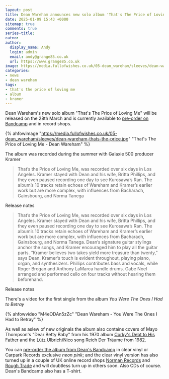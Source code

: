```yaml
---
layout: post
title: Dean Wareham announces new solo album 'That's The Price of Loving Me'
date: 2025-01-09 15:43 +0000
sitemap: true
comments: true
series-title:
catno:
author:
  display_name: Andy
  login: admin
  email: andy@grange85.co.uk
  url: https://www.grange85.co.uk
image: https://media.fullofwishes.co.uk/05-dean_wareham/sleeves/dean-wareham-thats-the-price.jpg
categories:
- news
- dean wareham
tags:
- that's the price of loving me
- album
- kramer
---
```

Dean Wareham's new solo album "That's The Price of Loving Me" will be released on the 28th March and is currently available to [pre-order on Bandcamp](https://deanwareham.bandcamp.com/album/thats-the-price-of-loving-me) and in record shops.

{% ahfowimage "https://media.fullofwishes.co.uk/05-dean_wareham/sleeves/dean-wareham-thats-the-price.jpg" "That's The Price of Loving Me - Dean Wareham" %}

The album was recorded during the summer with Galaxie 500 producer Kramer

<blockquote>
That’s the Price of Loving Me, was recorded over six days in Los Angeles. Kramer stayed with Dean and his wife, Britta Phillips, and they even paused recording one day to see Kurosawa’s Ran. The album’s 10 tracks retain echoes of Wareham and Kramer’s earlier work but are more complex, with influences from Bacharach, Gainsbourg, and Norma Tanega
</blockquote>
<p class="caption">Release notes</p>

<blockquote>
 That’s the Price of Loving Me, was recorded over six days in Los Angeles. Kramer stayed with Dean and his wife, Britta Phillips, and they even paused recording one day to see Kurosawa’s Ran. The album’s 10 tracks retain echoes of Wareham and Kramer’s earlier work but are more complex, with influences from Bacharach, Gainsbourg, and Norma Tanega. Dean’s signature guitar stylings anchor the songs, and Kramer encouraged him to play all the guitar parts. “Kramer believes two takes yield more treasure than twenty,” says Dean. Kramer’s touch is evident throughout, playing piano, organ, and synthesizers. Phillips contributes bass and vocals, while Roger Brogan and Anthony LaMarca handle drums. Gabe Noel arranged and performed cello on four tracks without hearing them beforehand.
</blockquote>
<p class="caption">Release notes</p>

There's a video for the first single from the album _You Were The Ones I Had to Betray_

{% ahfowvideo "M4eODAn5zZc" "Dean Wareham - You Were The Ones I Had to Betray" %}

As well as aslew of new originals the album also contains covers of Mayo Thompson's "Dear Betty Baby" from his 1970 album [Corky's Debt to His Father](https://en.wikipedia.org/wiki/Corky%27s_Debt_to_His_Father) and the [Lütz Ulbrich/Nico](https://de.wikipedia.org/wiki/L%C3%BC%C3%BCl) song Reich Der Träume from 1982.

You can [pre-order the album from Dean's Bandcamp](https://deanwareham.bandcamp.com/album/thats-the-price-of-loving-me) in clear vinyl or Carpark Records exclusive _neon pink_; and the clear vinyl version has also turned up in a couple of UK online record shops [Norman Records](https://www.normanrecords.com/records/207124-dean-wareham-thats-the-price-of-loving) and [Rough Trade](https://www.roughtrade.com/en-gb/product/dean-wareham/thats-the-price-of-loving-me) and will doubtless turn up in others soon. Also CDs of course. Dean's Bandcamp also has a T-shirt.


